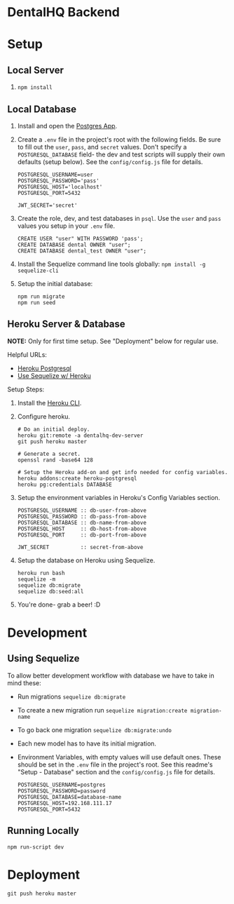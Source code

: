 DentalHQ Backend
================================================================================


Setup
================================================================================

Local Server
------------------------------------------------------------
 1. `npm install`

Local Database
------------------------------------------------------------
 1. Install and open the [Postgres App](http://postgresapp.com/).

 2. Create a `.env` file in the project's root with the following fields.
    Be sure to fill out the `user`, `pass`, and `secret` values. Don't specify a
    `POSTGRESQL_DATABASE` field- the dev and test scripts will supply their
    own defaults (setup below).  See the `config/config.js` file for details.

    ```
    POSTGRESQL_USERNAME=user
    POSTGRESQL_PASSWORD='pass'
    POSTGRESQL_HOST='localhost'
    POSTGRESQL_PORT=5432

    JWT_SECRET='secret'
    ```

 3. Create the role, dev, and test databases in `psql`. Use the `user` and
    `pass` values you setup in your `.env` file.

    ```
    CREATE USER "user" WITH PASSWORD 'pass';
    CREATE DATABASE dental OWNER "user";
    CREATE DATABASE dental_test OWNER "user";
    ```

 4. Install the Sequelize command line tools globally:
    `npm install -g sequelize-cli`

 5. Setup the initial database:

    ```
    npm run migrate
    npm run seed
    ```

Heroku Server & Database
------------------------------------------------------------
**NOTE:** Only for first time setup.  See "Deployment" below for regular use.

Helpful URLs:

  * [Heroku Postgresql](https://devcenter.heroku.com/articles/heroku-postgresql)
  * [Use Sequelize w/ Heroku](http://docs.sequelizejs.com/en/1.7.0/articles/heroku/)

Setup Steps:

 1. Install the [Heroku CLI](https://devcenter.heroku.com/articles/heroku-cli).

 2. Configure heroku.

    ```
    # Do an initial deploy.
    heroku git:remote -a dentalhq-dev-server
    git push heroku master

    # Generate a secret.
    openssl rand -base64 128

    # Setup the Heroku add-on and get info needed for config variables.
    heroku addons:create heroku-postgresql
    heroku pg:credentials DATABASE
    ```

 3. Setup the environment variables in Heroku's Config Variables section.

    ```
    POSTGRESQL_USERNAME :: db-user-from-above
    POSTGRESQL_PASSWORD :: db-pass-from-above
    POSTGRESQL_DATABASE :: db-name-from-above
    POSTGRESQL_HOST     :: db-host-from-above
    POSTGRESQL_PORT     :: db-port-from-above

    JWT_SECRET          :: secret-from-above
    ```

 4. Setup the database on Heroku using Sequelize.

    ```
    heroku run bash
    sequelize -m
    sequelize db:migrate
    sequelize db:seed:all
    ```

 5. You're done- grab a beer! :D


Development
================================================================================

Using Sequelize
------------------------------------------------------------
To allow better development workflow with database we have to take in mind
these:

  * Run migrations `sequelize db:migrate`
  * To create a new migration  run `sequelize migration:create migration-name`
  * To go back one migration `sequelize db:migrate:undo`
  * Each new model has to have its initial migration.
  * Environment Variables, with empty values will use default ones. These should
    be set in the `.env` file in the project's root.  See this readme's
    "Setup - Database" section and the `config/config.js` file for details.

    ```
    POSTGRESQL_USERNAME=postgres
    POSTGRESQL_PASSWORD=password
    POSTGRESQL_DATABASE=database-name
    POSTGRESQL_HOST=192.168.111.17
    POSTGRESQL_PORT=5432
    ```

Running Locally
------------------------------------------------------------
```
npm run-script dev
```


Deployment
================================================================================
```
git push heroku master
```
